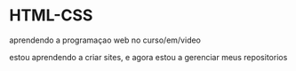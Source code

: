 # HTML-CSS
aprendendo a programaçao web no curso/em/video

estou aprendendo a criar sites, e agora estou a  gerenciar meus repositorios
